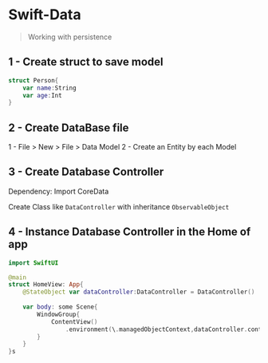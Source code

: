 # Swift-Data
> Working with persistence

## 1 - Create struct to save model

```swift
struct Person{
	var name:String
	var age:Int
}
```

## 2  - Create DataBase file

1 - File > New > File > Data Model
2 - Create an Entity by each Model

## 3 - Create Database Controller

Dependency: Import CoreData

Create Class like ```DataController``` with inheritance ```ObservableObject```

## 4 - Instance Database Controller in the Home of app

```swift
import SwiftUI

@main
struct HomeView: App{
	@StateObject var dataController:DataController = DataController()
  
	var body: some Scene{
		WindowGroup{
	  		ContentView()
				.environment(\.managedObjectContext,dataController.container.viewContext)
		}
	}
}s

